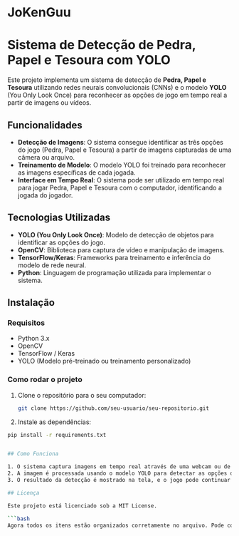 
# JoKenGuu
# Sistema de Detecção de Pedra, Papel e Tesoura com YOLO

Este projeto implementa um sistema de detecção de **Pedra, Papel e Tesoura** utilizando redes neurais convolucionais (CNNs) e o modelo **YOLO** (You Only Look Once) para reconhecer as opções de jogo em tempo real a partir de imagens ou vídeos.

## Funcionalidades

- **Detecção de Imagens**: O sistema consegue identificar as três opções do jogo (Pedra, Papel e Tesoura) a partir de imagens capturadas de uma câmera ou arquivo.
- **Treinamento de Modelo**: O modelo YOLO foi treinado para reconhecer as imagens específicas de cada jogada.
- **Interface em Tempo Real**: O sistema pode ser utilizado em tempo real para jogar Pedra, Papel e Tesoura com o computador, identificando a jogada do jogador.

## Tecnologias Utilizadas

- **YOLO (You Only Look Once)**: Modelo de detecção de objetos para identificar as opções do jogo.
- **OpenCV**: Biblioteca para captura de vídeo e manipulação de imagens.
- **TensorFlow/Keras**: Frameworks para treinamento e inferência do modelo de rede neural.
- **Python**: Linguagem de programação utilizada para implementar o sistema.

## Instalação

### Requisitos

- Python 3.x
- OpenCV
- TensorFlow / Keras
- YOLO (Modelo pré-treinado ou treinamento personalizado)

### Como rodar o projeto

1. Clone o repositório para o seu computador:

   ```bash
   git clone https://github.com/seu-usuario/seu-repositorio.git

2. Instale as dependências:

  ```bash
  pip install -r requirements.txt


## Como Funciona

1. O sistema captura imagens em tempo real através de uma webcam ou de um arquivo de vídeo.
2. A imagem é processada usando o modelo YOLO para detectar as opções de Pedra, Papel ou Tesoura.
3. O resultado da detecção é mostrado na tela, e o jogo pode continuar com a interação do usuário.

## Licença

Este projeto está licenciado sob a MIT License.

  ```bash
  Agora todos os itens estão organizados corretamente no arquivo. Pode copiar e colar diretamente! Se precisar de mais algum ajuste ou ajuda, me avise. 😊


